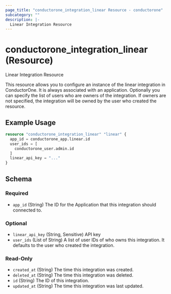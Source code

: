 ```yaml
---
page_title: "conductorone_integration_linear Resource - conductorone"
subcategory: ""
description: |-
  Linear Integration Resource
---
```


# conductorone_integration_linear (Resource)

Linear Integration Resource

This resource allows you to configure an instance of the linear integration in ConductorOne.
It is always associated with an application. Optionally you can specify the list of users who are owners of the integration.
If owners are not specified, the integration will be owned by the user who created the resource.

## Example Usage

```terraform
resource "conductorone_integration_linear" "linear" {
  app_id = conductorone_app.linear.id
  user_ids = [
    conductorone_user.admin.id
  ]
  linear_api_key = "..."
}
```

<!-- schema generated by tfplugindocs -->
## Schema

### Required

- `app_id` (String) The ID for the Application that this integration should connected to.

### Optional

- `linear_api_key` (String, Sensitive) API key
- `user_ids` (List of String) A list of user IDs of who owns this integration. It defaults to the user who created the integration.

### Read-Only

- `created_at` (String) The time this integration was created.
- `deleted_at` (String) The time this integration was deleted.
- `id` (String) The ID of this integration.
- `updated_at` (String) The time this integration was last updated.
